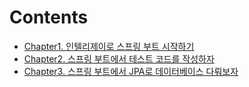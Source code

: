 # Contents

- [Chapter1. 인텔리제이로 스프링 부트 시작하기](https://github.com/banjjoknim/TIL/blob/master/WebServiceBySpringBootAndAWS/src/ChapterDescription/Chapter1.md)
- [Chapter2. 스프링 부트에서 테스트 코드를 작성하자](https://github.com/banjjoknim/TIL/blob/master/WebServiceBySpringBootAndAWS/src/ChapterDescription/Chapter2.md)
- [Chapter3. 스프링 부트에서 JPA로 데이터베이스 다뤄보자](https://github.com/banjjoknim/TIL/blob/master/WebServiceBySpringBootAndAWS/src/ChapterDescription/Chapter3.md)
